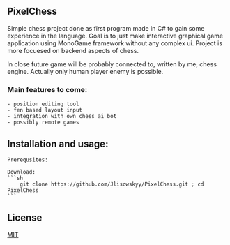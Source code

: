 ## PixelChess

Simple chess project done as first program made in C# to gain some experience in the language.
Goal is to just make interactive graphical game application using MonoGame framework without any complex ui.
Project is more focuesed on backend aspects of chess.

In close future game will be probably connected to, written by me, chess engine. Actually only human player enemy is possible.

### Main features to come:

    - position editing tool
    - fen based layout input
    - integration with own chess ai bot
    - possibly remote games

## Installation and usage:

    Prerequsites:

    Download:
    ```sh
        git clone https://github.com/Jlisowskyy/PixelChess.git ; cd PixelChess
    ```
    

## License

[MIT](https://choosealicense.com/licenses/mit/)
